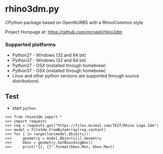 # rhino3dm.py
CPython package based on OpenNURBS with a RhinoCommon style

Project Hompage at: https://github.com/mcneel/rhino3dm

### Supported platforms
* Python27 - Windows (32 and 64 bit)
* Python37 - Windows (32 and 64 bit)
* Python27 - OSX (installed through homebrew)
* Python37 - OSX (installed through homebrew)
* Linux and other python versions are supported through source distributions\


## Test

* start `python`
```
>>> from rhino3dm import *
>>> import requests
>>> req = requests.get("https://files.mcneel.com/TEST/Rhino Logo.3dm")
>>> model = File3dm.FromByteArray(req.content)
>>> for i in range(len(model.Objects)):
>>>     geometry = model.Objects[i].Geometry
>>>     bbox = geometry.GetBoundingBox()
>>>     print("{}, {}".format(bbox.Min, bbox.Max))
```
